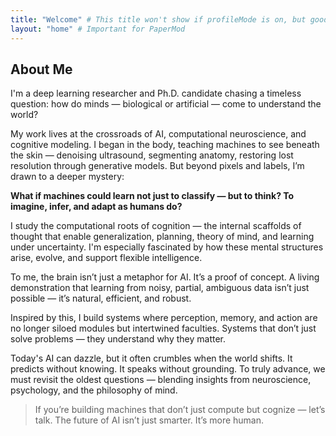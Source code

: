 ```yaml
---
title: "Welcome" # This title won't show if profileMode is on, but good for structure
layout: "home" # Important for PaperMod
---
```


## About Me

I'm a deep learning researcher and Ph.D. candidate chasing a timeless question: how do minds — biological or artificial — come to understand the world?

My work lives at the crossroads of AI, computational neuroscience, and cognitive modeling. I began in the body, teaching machines to see beneath the skin — denoising ultrasound, segmenting anatomy, restoring lost resolution through generative models. But beyond pixels and labels, I’m drawn to a deeper mystery:

**What if machines could learn not just to classify — but to think? To imagine, infer, and adapt as humans do?**

I study the computational roots of cognition — the internal scaffolds of thought that enable generalization, planning, theory of mind, and learning under uncertainty. I'm especially fascinated by how these mental structures arise, evolve, and support flexible intelligence.

To me, the brain isn’t just a metaphor for AI. It’s a proof of concept. A living demonstration that learning from noisy, partial, ambiguous data isn’t just possible — it’s natural, efficient, and robust.

Inspired by this, I build systems where perception, memory, and action are no longer siloed modules but intertwined faculties. Systems that don’t just solve problems — they understand why they matter.

Today's AI can dazzle, but it often crumbles when the world shifts. It predicts without knowing. It speaks without grounding. To truly advance, we must revisit the oldest questions — blending insights from neuroscience, psychology, and the philosophy of mind.

> If you’re building machines that don’t just compute but cognize — let’s talk.
> The future of AI isn’t just smarter. It’s more human.
